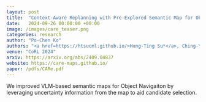 ```yaml
---
layout: post
title:  "Context-Aware Replanning with Pre-Explored Semantic Map for Object Navigation"
date:   2024-09-26 00:00:00 +00:00
image: /images/care_teaser.png
categories: research
author: "Po-Chen Ko"
authors: "<a href=https://htsucml.github.io/>Hung-Ting Su*</a>, Ching-Yuan Chen*, <strong>Po-Chen Ko*</strong>, <a href=https://www.cmlab.csie.ntu.edu.tw/~jiafongyeh>Jia-Fong Yeh</a>, <a href=https://aliensunmin.github.io/>Min Sun</a>, <a href=https://winstonhsu.info/>Winston H. Hsu</a>""
venue: "CoRL 2024"
arxiv: https://arxiv.org/abs/2409.04837
website: https://care-maps.github.io/
paper: /pdfs/CARe.pdf
---
```

We improved VLM-based semantic maps for Object Navigaiton by leveraging uncertainty information from the map to aid candidate selection.